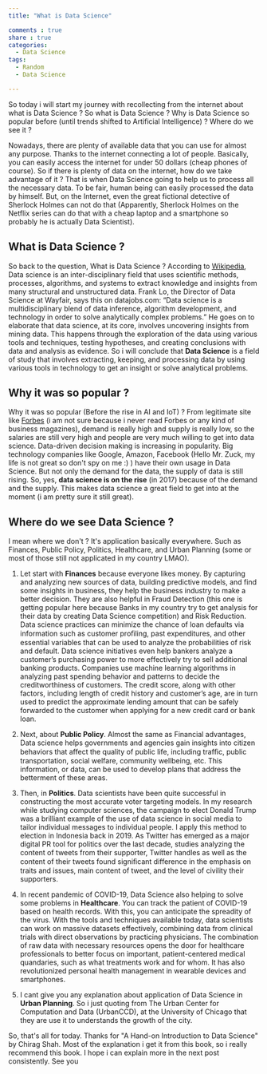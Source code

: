 ```yaml
---
title: "What is Data Science"

comments : true
share : true
categories:
  - Data Science
tags:
  - Random
  - Data Science

---
```


So today i will start my journey with recollecting from the internet about what is Data Science ? So what is Data Science ? Why is Data Science so popular before (until trends shifted to Artificial Intelligence) ? Where do we see it ?

Nowadays, there are plenty of available data that you can use for almost any purpose. Thanks to the internet connecting a lot of people. Basically, you can easily access the internet for under 50 dollars (cheap phones of course). So if there is plenty of data on the internet, how do we take advantage of it ? That is when Data Science going to help us to process all the necessary data. To be fair, human being can easily processed the data by himself. But, on the Internet, even the great fictional detective of Sherlock Holmes can not do that (Apparently, Sherlock Holmes on the Netflix series can do that with a cheap laptop and a smartphone so probably he is actually Data Scientist).

## What is Data Science ?

So back to the question, What is Data Science ? According to [Wikipedia](https://en.wikipedia.org/wiki/Data_science), Data science is an inter-disciplinary field that uses scientific methods, processes, algorithms, and systems to extract knowledge and insights from many structural and unstructured data. Frank Lo, the Director of Data Science at Wayfair, says this on datajobs.com: “Data science is a multidisciplinary blend of data inference, algorithm development, and technology in order to solve analytically complex problems.” He goes on to elaborate that data science, at its core, involves uncovering insights from mining data. This happens through the exploration of the data using various tools and techniques, testing hypotheses, and creating conclusions with data and analysis as evidence. So i will conclude that **Data Science** is a field of study that involves extracting, keeping, and processing data by using various tools in technology to get an insight or solve analytical problems.

## Why it was so popular ?

Why it was so popular (Before the rise in AI and IoT) ? From legitimate site like [Forbes](https://www.forbes.com/sites/quora/2017/10/25/why-data-science-is-such-a-hot-career-right-now/#191a4e3b106b) (i am not sure because i never read Forbes or any kind of business magazines), demand is really high and supply is really low, so the salaries are still very high and people are very much willing to get into data science. Data-driven decision making is increasing in popularity. Big technology companies like Google, Amazon, Facebook (Hello Mr. Zuck, my life is not great so don't spy on me :) ) have their own usage in Data Science. But not only the demand for the data, the supply of data is still rising. So, yes, **data science is on the rise** (in 2017) because of the demand and the supply. This makes data science a great  field to get into at the moment (i am pretty sure it still great).

## Where do we see Data Science ?

I mean where we don't ? It's application basically everywhere. Such as Finances, Public Policy, Politics, Healthcare, and Urban Planning (some or most of those still not applicated in my country LMAO). 

1. Let start with **Finances** because everyone likes money. By capturing and analyzing new sources of data, building predictive models, and find some insights in business, they help the business industry to make a better decision. They are also helpful in Fraud Detection (this one is getting popular here because Banks in my country try to get analysis for their data by creating Data Science competition) and Risk Reduction. Data science practices can minimize the chance of loan defaults via information such as customer proﬁling, past expenditures, and other essential variables that can be used to analyze the probabilities of risk and default. Data science initiatives even help bankers analyze a customer’s purchasing power to more effectively try to sell additional banking products. Companies use machine learning algorithms in analyzing past spending behavior and patterns to decide the creditworthiness of customers. The credit score, along with other factors, including length of credit history and customer’s age, are in turn used to predict the approximate lending amount that can be safely forwarded to the customer when applying for a new credit card or bank loan.

2. Next, about **Public Policy**. Almost the same as Financial advantages, Data science helps governments and agencies gain insights into citizen behaviors that affect the quality of public life, including trafﬁc, public transportation, social welfare, community wellbeing, etc. This information, or data, can be used to develop plans that address the betterment of these areas.
3. Then, in **Politics**. Data scientists have been quite successful in constructing the most accurate voter targeting models. In my research while studying computer sciences, the campaign to elect Donald Trump was a brilliant example of the use of data science in social media to tailor individual messages to individual people. I apply this method to election in Indonesia back in 2019. As Twitter has emerged as a major digital PR tool for politics over the last decade, studies analyzing the content of tweets from their supporter, Twitter handles as well as the content of their tweets found signiﬁcant difference in the emphasis on traits and issues, main content of tweet, and the level of civility their supporters. 
4. In recent pandemic of COVID-19, Data Science also helping to solve some problems in **Healthcare**. You can track the patient of COVID-19 based on health records. With this, you can anticipate the spreadity of the virus. With the tools and techniques available today, data scientists can work on massive datasets effectively, combining data from clinical trials with direct observations by practicing physicians. The combination of raw data with necessary resources opens the door for healthcare professionals to better focus on important, patient-centered medical quandaries, such as what treatments work and for whom. It has also revolutionized personal health management in wearable devices and smartphones.
5. I cant give you any explanation about application of Data Science in **Urban Planning**. So i just quoting from The Urban Center for Computation and Data (UrbanCCD), at the University of Chicago that they are use it to understands the growth of the city.

So, that's all for today. Thanks for "A Hand-on Introduction to Data Science" by Chirag Shah. Most of the explanation i get it from this book, so i really recommend this book. I hope i can explain more in the next post consistently. See you


